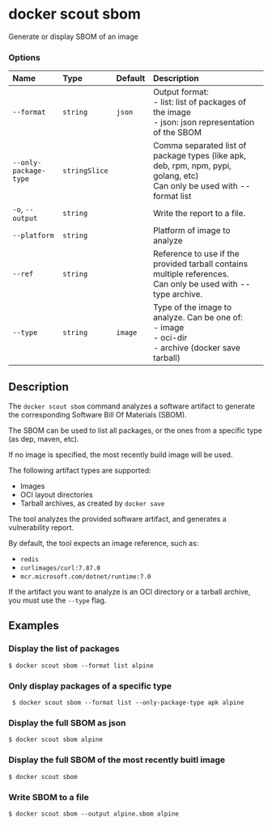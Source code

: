 # docker scout sbom

<!---MARKER_GEN_START-->
Generate or display SBOM of an image

### Options

| Name                  | Type          | Default | Description                                                                                                               |
|:----------------------|:--------------|:--------|:--------------------------------------------------------------------------------------------------------------------------|
| `--format`            | `string`      | `json`  | Output format:<br>- list: list of packages of the image<br>- json: json representation of the SBOM                        |
| `--only-package-type` | `stringSlice` |         | Comma separated list of package types (like apk, deb, rpm, npm, pypi, golang, etc)<br>Can only be used with --format list |
| `-o`, `--output`      | `string`      |         | Write the report to a file.                                                                                               |
| `--platform`          | `string`      |         | Platform of image to analyze                                                                                              |
| `--ref`               | `string`      |         | Reference to use if the provided tarball contains multiple references.<br>Can only be used with --type archive.           |
| `--type`              | `string`      | `image` | Type of the image to analyze. Can be one of:<br>- image<br>- oci-dir<br>- archive (docker save tarball)<br>               |


<!---MARKER_GEN_END-->

## Description

The `docker scout sbom` command analyzes a software artifact to generate the corresponding Software Bill Of Materials (SBOM).

The SBOM can be used to list all packages, or the ones from a specific type (as dep, maven, etc).

If no image is specified, the most recently build image will be used.

The following artifact types are supported:

- Images
- OCI layout directories
- Tarball archives, as created by `docker save`

The tool analyzes the provided software artifact, and generates a vulnerability report.

By default, the tool expects an image reference, such as:

- `redis`
- `curlimages/curl:7.87.0`
- `mcr.microsoft.com/dotnet/runtime:7.0`

If the artifact you want to analyze is an OCI directory or a tarball archive, you must use the `--type` flag.

## Examples

### Display the list of packages

```console
$ docker scout sbom --format list alpine
```

### Only display packages of a specific type

```console
 $ docker scout sbom --format list --only-package-type apk alpine
```

### Display the full SBOM as json

```console
$ docker scout sbom alpine
```

### Display the full SBOM of the most recently buitl image

```console
$ docker scout sbom
```

### Write SBOM to a file

```console
$ docker scout sbom --output alpine.sbom alpine
```

